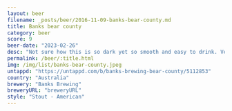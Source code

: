 ```yaml
---
layout: beer
filename: _posts/beer/2016-11-09-banks-bear-county.md
title: Banks bear county
category: beer
score: 9
beer-date: "2023-02-26"
desc: "Not sure how this is so dark yet so smooth and easy to drink. Very moorish"
permalink: /beer/:title.html
img: /img/list/banks-bear-county.jpeg
untappd: "https://untappd.com/b/banks-brewing-bear-county/5112853"
country: "Australia"
brewery: "Banks Brewing"
breweryURL: "breweryURL"
style: "Stout - American"
---
```

